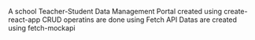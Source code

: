 A school Teacher-Student Data Management Portal created using create-react-app
CRUD operatins are done using Fetch API
Datas are created using fetch-mockapi
